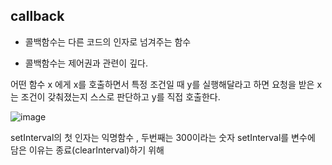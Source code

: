 ## callback

* 콜백함수는 다른 코드의 인자로 넘겨주는 함수

* 콜백함수는 제어권과 관련이 깊다.

어떤 함수 x 에게 x를 호출하면서 특정 조건일 때 y를 실행해달라고 하면 요청을 받은 x는 조건이 갖춰졌는지 스스로 판단하고 y를 직접 호출한다.

![image](https://user-images.githubusercontent.com/46587806/106426342-c5c16000-64a8-11eb-8640-7570daa54078.png)

setInterval의 첫 인자는 익명함수 , 두번째는 300이라는 숫자
setInterval를 변수에 담은 이유는 종료(clearInterval)하기 위해